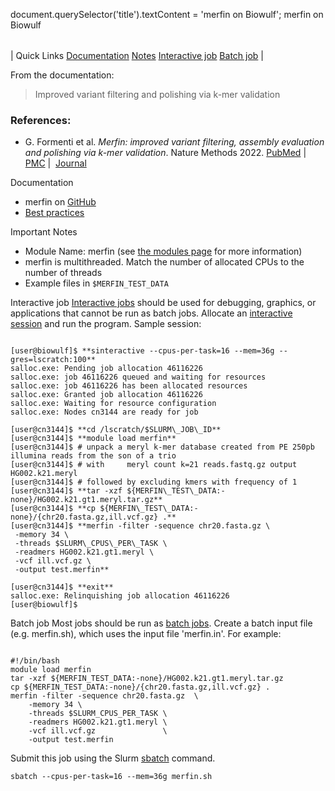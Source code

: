 

document.querySelector('title').textContent = 'merfin on Biowulf';
merfin on Biowulf


|  |
| --- |
| 
Quick Links
[Documentation](#doc)
[Notes](#notes)
[Interactive job](#int) 
[Batch job](#sbatch) 
 |


From the documentation:

> 
> Improved variant filtering and polishing via k-mer validation
> 





### References:


* G. Formenti et al. *Merfin: improved variant filtering, assembly evaluation and polishing via k-mer validation*.
 Nature Methods 2022. [PubMed](https://pubmed.ncbi.nlm.nih.gov/35361932/) | 
 [PMC](https://www.ncbi.nlm.nih.gov/pmc/articles/pmid/35361932/) | 
 [Journal](https://www.nature.com/articles/s41592-022-01445-y)


Documentation
* merfin on [GitHub](https://github.com/arangrhie/merfin)
* [Best practices](https://github.com/arangrhie/merfin/wiki/Best-practices-for-Merfin)


Important Notes
* Module Name: merfin (see [the modules page](/apps/modules.html) for more information)
* merfin is multithreaded. Match the number of allocated CPUs to the number of threads
* Example files in `$MERFIN_TEST_DATA`



Interactive job
[Interactive jobs](/docs/userguide.html#int) should be used for debugging, graphics, or applications that cannot be run as batch jobs.
Allocate an [interactive session](/docs/userguide.html#int) and run the program. Sample session:



```

[user@biowulf]$ **sinteractive --cpus-per-task=16 --mem=36g --gres=lscratch:100**
salloc.exe: Pending job allocation 46116226
salloc.exe: job 46116226 queued and waiting for resources
salloc.exe: job 46116226 has been allocated resources
salloc.exe: Granted job allocation 46116226
salloc.exe: Waiting for resource configuration
salloc.exe: Nodes cn3144 are ready for job

[user@cn3144]$ **cd /lscratch/$SLURM\_JOB\_ID**
[user@cn3144]$ **module load merfin**
[user@cn3144]$ # unpack a meryl k-mer database created from PE 250pb illumina reads from the son of a trio
[user@cn3144]$ # with     meryl count k=21 reads.fastq.gz output HG002.k21.meryl
[user@cn3144]$ # followed by excluding kmers with frequency of 1
[user@cn3144]$ **tar -xzf ${MERFIN\_TEST\_DATA:-none}/HG002.k21.gt1.meryl.tar.gz**
[user@cn3144]$ **cp ${MERFIN\_TEST\_DATA:-none}/{chr20.fasta.gz,ill.vcf.gz} .**
[user@cn3144]$ **merfin -filter -sequence chr20.fasta.gz \
 -memory 34 \
 -threads $SLURM\_CPUS\_PER\_TASK \
 -readmers HG002.k21.gt1.meryl \
 -vcf ill.vcf.gz \
 -output test.merfin**

[user@cn3144]$ **exit**
salloc.exe: Relinquishing job allocation 46116226
[user@biowulf]$

```


Batch job
Most jobs should be run as [batch jobs](/docs/userguide.html#submit).
Create a batch input file (e.g. merfin.sh), which uses the input file 'merfin.in'. For example:



```

#!/bin/bash
module load merfin
tar -xzf ${MERFIN_TEST_DATA:-none}/HG002.k21.gt1.meryl.tar.gz
cp ${MERFIN_TEST_DATA:-none}/{chr20.fasta.gz,ill.vcf.gz} .
merfin -filter -sequence chr20.fasta.gz  \
    -memory 34 \
    -threads $SLURM_CPUS_PER_TASK \
    -readmers HG002.k21.gt1.meryl \
    -vcf ill.vcf.gz               \
    -output test.merfin

```

Submit this job using the Slurm [sbatch](/docs/userguide.html) command.



```
sbatch --cpus-per-task=16 --mem=36g merfin.sh
```







